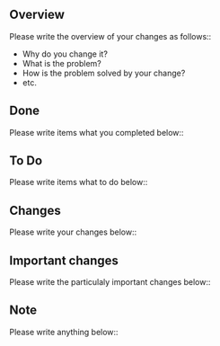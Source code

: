 ## Overview
Please write the overview of your changes as follows::
+ Why do you change it?
+ What is the problem?
+ How is the problem solved by your change?
+ etc.


## Done
Please write items what you completed below::


## To Do
Please write items what to do below::


## Changes
Please write your changes below::


## Important changes
Please write the particulaly important changes below::


## Note
Please write anything below::